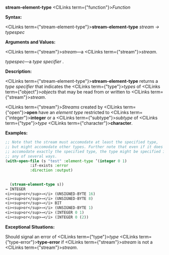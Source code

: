 **stream-element-type** <ClLinks  term={"function"}><i>Function</i></ClLinks> 



**Syntax:** 



<ClLinks  term={"stream-element-type"}><b>stream-element-type</b></ClLinks> *stream → typespec* 



**Arguments and Values:** 



<ClLinks  term={"stream"}><i>stream</i></ClLinks>—a <ClLinks  term={"stream"}><i>stream</i></ClLinks>. 



*typespec*—a *type specifier* . 



**Description:** 



<ClLinks  term={"stream-element-type"}><b>stream-element-type</b></ClLinks> returns a *type specifier* that indicates the <ClLinks  term={"type"}><i>types</i></ClLinks> of <ClLinks  term={"object"}><i>objects</i></ClLinks> that may be read from or written to <ClLinks  term={"stream"}><i>stream</i></ClLinks>. 



<ClLinks  term={"stream"}><i>Streams</i></ClLinks> created by <ClLinks  term={"open"}><b>open</b></ClLinks> have an *element type* restricted to <ClLinks  term={"integer"}><b>integer</b></ClLinks> or a <ClLinks  term={"subtype"}><i>subtype</i></ClLinks> of <ClLinks  term={"type"}><i>type</i></ClLinks> <ClLinks  term={"character"}><b>character</b></ClLinks>. 

**Examples:**
```lisp
;; Note that the stream must accomodate at least the specified type, 
;; but might accomodate other types. Further note that even if it does 
;; accomodate exactly the specified type, the type might be specified in 
;; any of several ways. 
(with-open-file (s "test" :element-type ’(integer 0 1) 
		   :if-exists :error 
		   :direction :output) 
  
  
  (stream-element-type s)) 
→ INTEGER 
<i><sup>or</sup>→</i> (UNSIGNED-BYTE 16) 
<i><sup>or</sup>→</i> (UNSIGNED-BYTE 8) 
<i><sup>or</sup>→</i> BIT 
<i><sup>or</sup>→</i> (UNSIGNED-BYTE 1) 
<i><sup>or</sup>→</i> (INTEGER 0 1) 
<i><sup>or</sup>→</i> (INTEGER 0 (2)) 
```
**Exceptional Situations:** 



Should signal an error of <ClLinks  term={"type"}><i>type</i></ClLinks> <ClLinks  term={"type-error"}><b>type-error</b></ClLinks> if <ClLinks  term={"stream"}><i>stream</i></ClLinks> is not a <ClLinks  term={"stream"}><i>stream</i></ClLinks>. 



